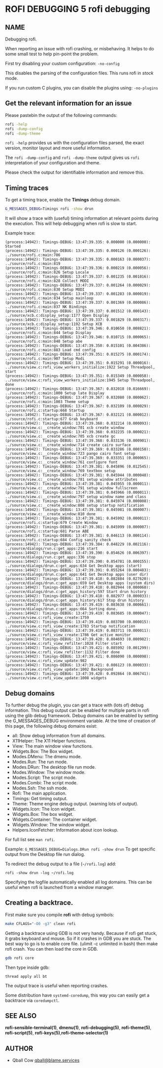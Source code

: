 # ROFI DEBUGGING 5 rofi debugging

## NAME

Debugging rofi.

When reporting an issue with rofi crashing, or misbehaving. It helps to do some small test
to help pin-point the problem.

First try disabling your custom configuration: `-no-config`

This disables the parsing of the configuration files. This runs rofi in *stock* mode.

If you run custom C plugins, you can disable the plugins using: `-no-plugins`


## Get the relevant information for an issue

Please pastebin the output of the following commands:

```bash
rofi -help
rofi -dump-config
rofi -dump-theme
```

`rofi -help`  provides us with the configuration files parsed, the exact version, monitor layout
and more useful information.

The `rofi -dump-config` and `rofi -dump-theme` output gives us `rofi`
interpretation of your configuration and theme.

Please check the output for identifiable information and remove this.


## Timing traces

To get a timing trace, enable the **Timings** debug domain.

```bash
G_MESSAGES_DEBUG=Timings rofi -show drun
```

It will show a trace with (useful) timing information at relevant points during the execution.
This will help debugging when rofi is slow to start.

Example trace:

```
(process:14942): Timings-DEBUG: 13:47:39.335: 0.000000 (0.000000): Started
(process:14942): Timings-DEBUG: 13:47:39.335: 0.000126 (0.000126): ../source/rofi.c:main:786 
(process:14942): Timings-DEBUG: 13:47:39.335: 0.000163 (0.000037): ../source/rofi.c:main:819 
(process:14942): Timings-DEBUG: 13:47:39.336: 0.000219 (0.000056): ../source/rofi.c:main:826 Setup Locale
(process:14942): Timings-DEBUG: 13:47:39.337: 0.001235 (0.001016): ../source/rofi.c:main:828 Collect MODI
(process:14942): Timings-DEBUG: 13:47:39.337: 0.001264 (0.000029): ../source/rofi.c:main:830 Setup MODI
(process:14942): Timings-DEBUG: 13:47:39.337: 0.001283 (0.000019): ../source/rofi.c:main:834 Setup mainloop
(process:14942): Timings-DEBUG: 13:47:39.337: 0.001369 (0.000086): ../source/rofi.c:main:837 NK Bindings
(process:14942): Timings-DEBUG: 13:47:39.337: 0.001512 (0.000143): ../source/xcb.c:display_setup:1177 Open Display
(process:14942): Timings-DEBUG: 13:47:39.337: 0.001829 (0.000317): ../source/xcb.c:display_setup:1192 Setup XCB
(process:14942): Timings-DEBUG: 13:47:39.346: 0.010650 (0.008821): ../source/rofi.c:main:844 Setup Display
(process:14942): Timings-DEBUG: 13:47:39.346: 0.010715 (0.000065): ../source/rofi.c:main:848 Setup abe
(process:14942): Timings-DEBUG: 13:47:39.350: 0.015101 (0.004386): ../source/rofi.c:main:883 Load cmd config 
(process:14942): Timings-DEBUG: 13:47:39.351: 0.015275 (0.000174): ../source/rofi.c:main:907 Setup Modi
(process:14942): Timings-DEBUG: 13:47:39.351: 0.015291 (0.000016): ../source/view.c:rofi_view_workers_initialize:1922 Setup Threadpool, start
(process:14942): Timings-DEBUG: 13:47:39.351: 0.015349 (0.000058): ../source/view.c:rofi_view_workers_initialize:1945 Setup Threadpool, done
(process:14942): Timings-DEBUG: 13:47:39.367: 0.032018 (0.016669): ../source/rofi.c:main:1000 Setup late Display
(process:14942): Timings-DEBUG: 13:47:39.367: 0.032080 (0.000062): ../source/rofi.c:main:1003 Theme setup
(process:14942): Timings-DEBUG: 13:47:39.367: 0.032109 (0.000029): ../source/rofi.c:startup:668 Startup
(process:14942): Timings-DEBUG: 13:47:39.367: 0.032121 (0.000012): ../source/rofi.c:startup:677 Grab keyboard
(process:14942): Timings-DEBUG: 13:47:39.368: 0.032214 (0.000093): ../source/view.c:__create_window:701 xcb create window
(process:14942): Timings-DEBUG: 13:47:39.368: 0.032235 (0.000021): ../source/view.c:__create_window:705 xcb create gc
(process:14942): Timings-DEBUG: 13:47:39.368: 0.033136 (0.000901): ../source/view.c:__create_window:714 create cairo surface
(process:14942): Timings-DEBUG: 13:47:39.369: 0.033286 (0.000150): ../source/view.c:__create_window:723 pango cairo font setup
(process:14942): Timings-DEBUG: 13:47:39.369: 0.033351 (0.000065): ../source/view.c:__create_window:761 configure font
(process:14942): Timings-DEBUG: 13:47:39.381: 0.045896 (0.012545): ../source/view.c:__create_window:769 textbox setup
(process:14942): Timings-DEBUG: 13:47:39.381: 0.045944 (0.000048): ../source/view.c:__create_window:781 setup window attributes
(process:14942): Timings-DEBUG: 13:47:39.381: 0.045955 (0.000011): ../source/view.c:__create_window:791 setup window fullscreen
(process:14942): Timings-DEBUG: 13:47:39.381: 0.045966 (0.000011): ../source/view.c:__create_window:797 setup window name and class
(process:14942): Timings-DEBUG: 13:47:39.381: 0.045974 (0.000008): ../source/view.c:__create_window:808 setup startup notification
(process:14942): Timings-DEBUG: 13:47:39.381: 0.045981 (0.000007): ../source/view.c:__create_window:810 done
(process:14942): Timings-DEBUG: 13:47:39.381: 0.045992 (0.000011): ../source/rofi.c:startup:679 Create Window
(process:14942): Timings-DEBUG: 13:47:39.381: 0.045999 (0.000007): ../source/rofi.c:startup:681 Parse ABE
(process:14942): Timings-DEBUG: 13:47:39.381: 0.046113 (0.000114): ../source/rofi.c:startup:684 Config sanity check
(process:14942): Timings-DEBUG: 13:47:39.384: 0.048229 (0.002116): ../source/dialogs/run.c:get_apps:216 start
(process:14942): Timings-DEBUG: 13:47:39.390: 0.054626 (0.006397): ../source/dialogs/run.c:get_apps:336 stop
(process:14942): Timings-DEBUG: 13:47:39.390: 0.054781 (0.000155): ../source/dialogs/drun.c:get_apps:634 Get Desktop apps (start)
(process:14942): Timings-DEBUG: 13:47:39.391: 0.055264 (0.000483): ../source/dialogs/drun.c:get_apps:641 Get Desktop apps (user dir)
(process:14942): Timings-DEBUG: 13:47:39.418: 0.082884 (0.027620): ../source/dialogs/drun.c:get_apps:659 Get Desktop apps (system dirs)
(process:14942): Timings-DEBUG: 13:47:39.418: 0.082944 (0.000060): ../source/dialogs/drun.c:get_apps_history:597 Start drun history
(process:14942): Timings-DEBUG: 13:47:39.418: 0.082977 (0.000033): ../source/dialogs/drun.c:get_apps_history:617 Stop drun history
(process:14942): Timings-DEBUG: 13:47:39.419: 0.083638 (0.000661): ../source/dialogs/drun.c:get_apps:664 Sorting done.
(process:14942): Timings-DEBUG: 13:47:39.419: 0.083685 (0.000047): ../source/view.c:rofi_view_create:1759 
(process:14942): Timings-DEBUG: 13:47:39.419: 0.083700 (0.000015): ../source/view.c:rofi_view_create:1783 Startup notification
(process:14942): Timings-DEBUG: 13:47:39.419: 0.083711 (0.000011): ../source/view.c:rofi_view_create:1786 Get active monitor
(process:14942): Timings-DEBUG: 13:47:39.420: 0.084693 (0.000982): ../source/view.c:rofi_view_refilter:1028 Filter start
(process:14942): Timings-DEBUG: 13:47:39.421: 0.085992 (0.001299): ../source/view.c:rofi_view_refilter:1132 Filter done
(process:14942): Timings-DEBUG: 13:47:39.421: 0.086090 (0.000098): ../source/view.c:rofi_view_update:982 
(process:14942): Timings-DEBUG: 13:47:39.421: 0.086123 (0.000033): ../source/view.c:rofi_view_update:1002 Background
(process:14942): Timings-DEBUG: 13:47:39.428: 0.092864 (0.006741): ../source/view.c:rofi_view_update:1008 widgets
```


## Debug domains

To further debug the plugin, you can get a trace with (lots of) debug information. This debug output can be enabled for
multiple parts in rofi using the glib debug framework. Debug domains can be enabled by setting the G\_MESSAGES\_DEBUG
environment variable. At the time of creation of this page, the following debug domains exist:

 * all: Show debug information from all domains.
 * X11Helper: The X11 Helper functions.
 * View: The main window view functions.
 * Widgets.Box: The Box widget.
 * Modes.DMenu: The dmenu mode.
 * Modes.Run: The run mode.
 * Modes.DRun: The desktop file run mode.
 * Modes.Window: The window mode.
 * Modes.Script: The script mode.
 * Modes.Combi: The script mode.
 * Modes.Ssh: The ssh mode.
 * Rofi: The main application.
 * Timings: Get timing output.
 * Theme: Theme engine debug output. (warning lots of output).
 * Widgets.Icon: The Icon widget.
 * Widgets.Box: The box widget.
 * Widgets.Container: The container widget.
 * Widgets.Window: The window widget.
 * Helpers.IconFetcher: Information about icon lookup.

For full list see `man rofi`.

Example: `G_MESSAGES_DEBUG=Dialogs.DRun rofi -show drun` To get specific output from the Desktop file run dialog.

To redirect the debug output to a file (`~/rofi.log`) add:

```
rofi -show drun -log ~/rofi.log
```

Specifying the logfile automatically enabled all log domains.
This can be useful when rofi is launched from a window manager.


## Creating a backtrace.

First make sure you compile **rofi** with debug symbols:

```bash
make CFLAGS="-O0 -g3" clean rofi
```

Getting a backtrace using GDB is not very handy. Because if rofi get stuck, it grabs keyboard and
mouse. So if it crashes in GDB you are stuck.
The best way to go is to enable core file. (ulimit -c unlimited in bash) then make rofi crash. You
can then load the core in GDB.

```bash
gdb rofi core
```

Then type inside gdb:

```
thread apply all bt
```

The output trace is useful when reporting crashes.

Some distribution have `systemd-coredump`, this way you can easily get a backtrace via `coredumpctl`.

## SEE ALSO

**rofi-sensible-terminal(1)**, **dmenu(1)**, **rofi-debugging(5)**, **rofi-theme(5)**, **rofi-script(5)**, **rofi-keys(5)**,**rofi-theme-selector(1)**

## AUTHOR

* Qball Cow <qball@blame.services>

